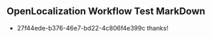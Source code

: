 ## OpenLocalization Workflow Test MarkDown
* 27f44ede-b376-46e7-bd22-4c806f4e399c thanks!

<!--HONumber=Jul16_HO4-->


